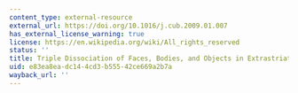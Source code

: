 ```yaml
---
content_type: external-resource
external_url: https://doi.org/10.1016/j.cub.2009.01.007
has_external_license_warning: true
license: https://en.wikipedia.org/wiki/All_rights_reserved
status: ''
title: Triple Dissociation of Faces, Bodies, and Objects in Extrastriate Cortex
uid: e83ea8ea-dc14-4cd3-b555-42ce669a2b7a
wayback_url: ''
---
```


